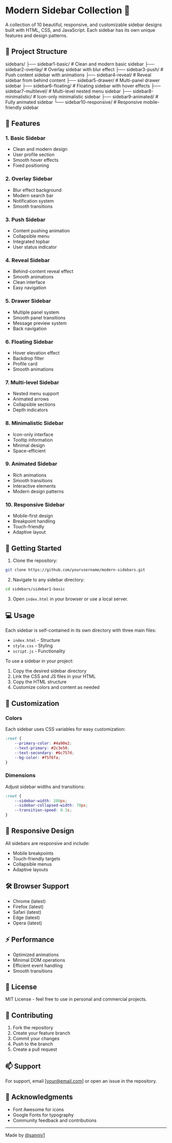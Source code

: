 # Modern Sidebar Collection 🎨

A collection of 10 beautiful, responsive, and customizable sidebar designs built with HTML, CSS, and JavaScript. Each sidebar has its own unique features and design patterns.

## 📂 Project Structure

sidebars/
├── sidebar1-basic/ # Clean and modern basic sidebar
├── sidebar2-overlay/ # Overlay sidebar with blur effect
├── sidebar3-push/ # Push content sidebar with animations
├── sidebar4-reveal/ # Reveal sidebar from behind content
├── sidebar5-drawer/ # Multi-panel drawer sidebar
├── sidebar6-floating/ # Floating sidebar with hover effects
├── sidebar7-multilevel/ # Multi-level nested menu sidebar
├── sidebar8-minimalistic/ # Icon-only minimalistic sidebar
├── sidebar9-animated/ # Fully animated sidebar
└── sidebar10-responsive/ # Responsive mobile-friendly sidebar

## 🎯 Features

### 1. Basic Sidebar
- Clean and modern design
- User profile section
- Smooth hover effects
- Fixed positioning

### 2. Overlay Sidebar
- Blur effect background
- Modern search bar
- Notification system
- Smooth transitions

### 3. Push Sidebar
- Content pushing animation
- Collapsible menu
- Integrated topbar
- User status indicator

### 4. Reveal Sidebar
- Behind-content reveal effect
- Smooth animations
- Clean interface
- Easy navigation

### 5. Drawer Sidebar
- Multiple panel system
- Smooth panel transitions
- Message preview system
- Back navigation

### 6. Floating Sidebar
- Hover elevation effect
- Backdrop filter
- Profile card
- Smooth animations

### 7. Multi-level Sidebar
- Nested menu support
- Animated arrows
- Collapsible sections
- Depth indicators

### 8. Minimalistic Sidebar
- Icon-only interface
- Tooltip information
- Minimal design
- Space-efficient

### 9. Animated Sidebar
- Rich animations
- Smooth transitions
- Interactive elements
- Modern design patterns

### 10. Responsive Sidebar
- Mobile-first design
- Breakpoint handling
- Touch-friendly
- Adaptive layout

## 🚀 Getting Started

1. Clone the repository:

```bash
git clone https://github.com/yourusername/modern-sidebars.git
```

2. Navigate to any sidebar directory:
```bash
cd sidebars/sidebar1-basic
```

3. Open `index.html` in your browser or use a local server.

## 💻 Usage

Each sidebar is self-contained in its own directory with three main files:
- `index.html` - Structure
- `style.css` - Styling
- `script.js` - Functionality

To use a sidebar in your project:

1. Copy the desired sidebar directory
2. Link the CSS and JS files in your HTML
3. Copy the HTML structure
4. Customize colors and content as needed

## 🎨 Customization

### Colors
Each sidebar uses CSS variables for easy customization:

```css
:root {
    --primary-color: #4a90e2;
    --text-primary: #2c3e50;
    --text-secondary: #6c757d;
    --bg-color: #f5f6fa;
}
```

### Dimensions
Adjust sidebar widths and transitions:

```css
:root {
    --sidebar-width: 280px;
    --sidebar-collapsed-width: 70px;
    --transition-speed: 0.3s;
}
```

## 📱 Responsive Design

All sidebars are responsive and include:
- Mobile breakpoints
- Touch-friendly targets
- Collapsible menus
- Adaptive layouts

## 🛠️ Browser Support

- Chrome (latest)
- Firefox (latest)
- Safari (latest)
- Edge (latest)
- Opera (latest)

## ⚡ Performance

- Optimized animations
- Minimal DOM operations
- Efficient event handling
- Smooth transitions

## 📄 License

MIT License - feel free to use in personal and commercial projects.

## 🤝 Contributing

1. Fork the repository
2. Create your feature branch
3. Commit your changes
4. Push to the branch
5. Create a pull request

## 📫 Support

For support, email [your@email.com] or open an issue in the repository.

## 🙏 Acknowledgments

- Font Awesome for icons
- Google Fonts for typography
- Community feedback and contributions

---

Made by [@sanniv1](https://github.com/sanniv1)

